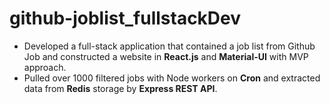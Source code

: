# github-joblist_fullstackDev

- Developed a full-stack application that contained a job list from Github Job and constructed a website in **React.js** and **Material-UI** with MVP approach.
- Pulled over 1000 filtered jobs with Node workers on **Cron** and extracted data from **Redis** storage by **Express REST API**.
